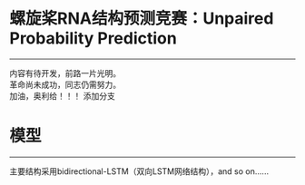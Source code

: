 # 螺旋桨RNA结构预测竞赛：Unpaired Probability Prediction  
***
内容有待开发，前路一片光明。  
革命尚未成功，同志仍需努力。  
加油，奥利给！！！
添加分支

# 模型
***
主要结构采用bidirectional-LSTM（双向LSTM网络结构），and so on......  